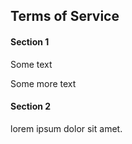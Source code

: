 ## Terms of Service

#### Section 1

Some text

Some more text

#### Section 2

lorem ipsum dolor sit amet.
